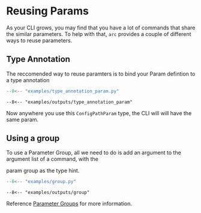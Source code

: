# Reusing Params

As your CLI grows, you may find that you have a lot of commands that share the similar parameters. To help with that, `arc` provides a couple of different ways to reuse parameters.


## Type Annotation

The reccomended way to reuse paramters is to bind your Param defintion to a type annotation

```py title="examples/type_annotation_param.py"
--8<-- "examples/type_annotation_param.py"
```

```console
--8<-- "examples/outputs/type_annotation_param"
```

Now anywhere you use this `ConfigPathParam` type, the CLI will will have the same param.


## Using a group

To use a Parameter Group, all we need to do is add an argument to the argument list of a command, with the

param group as the type hint.

```py title="examples/group.py"
--8<-- "examples/group.py"
```

```console
--8<-- "examples/outputs/group"
```

Reference [Parameter Groups](/usage/parameters/reusing/groups/) for more information.
